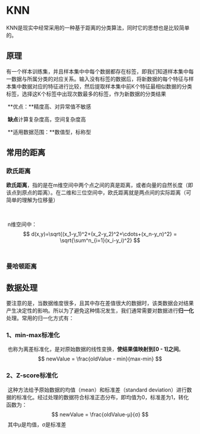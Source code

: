 # KNN

​		KNN是现实中经常采用的一种基于距离的分类算法，同时它的思想也是比较简单的。



## 原理		

​		有一个样本训练集，并且样本集中中每个数据都存在标签，即我们知道样本集中每一数据与所属分类的对应关系。输入没有标签的数据后，将新数据的每个特征与样本集中数据对应的特征进行比较，然后提取样本集中前K个特征最相似数据的分类标签，选择这K个标签中出现次数最多的标签，作为新数据的分类结果

​	**优点：**精度高、对异常值不敏感

​	**缺点**计算复杂度高，空间复杂度高

​	**适用数据范围：**数值型，标称型



## 常用的距离

### 欧氏距离

​		**欧氏距离**，指的是在m维空间中两个点之间的真是距离，或者向量的自然长度（即该点到原点的距离）。在二维和三位空间中，欧氏距离就是两点间的实际距离（可简单的理解为位移量）

​	

​		n维空间中：
$$
d(x,y)=\sqrt{(x_1-y_1)^2+(x_2-y_2)^2+\cdots+(x_n-y_n)^2} = \sqrt{\sum^n_{i=1}(x_i-y_i)^2}
$$
​		

### 曼哈顿距离



## 数据处理

​		要注意的是，当数据维度很多，且其中存在差值很大的数据时，该类数据会对结果产生决定性的影响。所以为了避免这种情况发生，我们通常需要对数据进行**归一化**处理。常用的归一化方式有：

### 1、min-max标准化

​		也称为离差标准化，是对原始数据的线性变换，**使结果值映射到[0 - 1]之间**。
$$
newValue = \frac{oldValue - min}{max-min}
$$


### 2、Z-score标准化

​		这种方法给予原始数据的均值（mean）和标准差（standard deviation）进行数据的标准化。经过处理的数据符合标准正态分布，即均值为0，标准差为1，转化函数为：
$$
newValue = \frac{oldValue-μ}{σ}
$$
​		其中μ是均值，σ是标准差